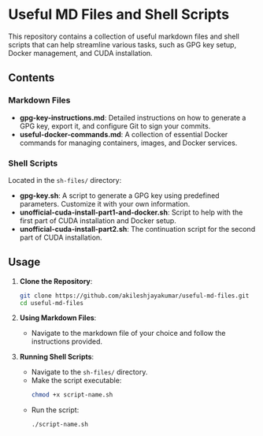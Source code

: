 # Useful MD Files and Shell Scripts

This repository contains a collection of useful markdown files and shell scripts that can help streamline various tasks, such as GPG key setup, Docker management, and CUDA installation.

## Contents

### Markdown Files

- **gpg-key-instructions.md**: Detailed instructions on how to generate a GPG key, export it, and configure Git to sign your commits.
- **useful-docker-commands.md**: A collection of essential Docker commands for managing containers, images, and Docker services.

### Shell Scripts

Located in the `sh-files/` directory:

- **gpg-key.sh**: A script to generate a GPG key using predefined parameters. Customize it with your own information.
- **unofficial-cuda-install-part1-and-docker.sh**: Script to help with the first part of CUDA installation and Docker setup.
- **unofficial-cuda-install-part2.sh**: The continuation script for the second part of CUDA installation.

## Usage

1. **Clone the Repository**:
   ```bash
   git clone https://github.com/akileshjayakumar/useful-md-files.git
   cd useful-md-files
   ```

2. **Using Markdown Files**:
   - Navigate to the markdown file of your choice and follow the instructions provided.

3. **Running Shell Scripts**:
   - Navigate to the `sh-files/` directory.
   - Make the script executable:
     ```bash
     chmod +x script-name.sh
     ```
   - Run the script:
     ```bash
     ./script-name.sh
     ```
